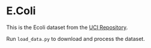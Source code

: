 # E.Coli

This is the Ecoli dataset from the [UCI
Repository](https://archive.ics.uci.edu/dataset/39/ecoli).

Run `load_data.py` to download and process the dataset.